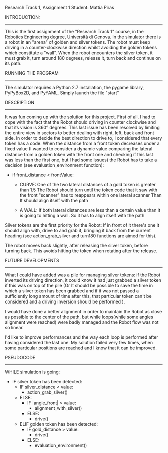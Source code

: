 Research Track 1, Assignment 1
Student: Mattia Piras




INTRODUCTION:
___________________________________________________________________________________________________________________________________________________________
This is the first assignment of the "Research Track 1" course, in the Robotics Engineering degree, Università di Genova. In the simulator there is a robot in an "arena" of golden and silver tokens. The robot must keep driving in a counter-clockwise direction whilst avoiding the golden tokens which constitute a "wall". When the robot encounters the silver token, it must grab it, turn around 180 degrees, release it, turn back and continue on its path.




RUNNING THE PROGRAM
___________________________________________________________________________________________________________________________________________________________
The simulator requires a Python 2.7 installation, the pygame library, PyPyBox2D, and PyYAML.
Simply launch the file "start"




DESCRIPTION
___________________________________________________________________________________________________________________________________________________________
It was fun coming up with the solution for this project.
First of all, I had to cope with the fact that the Robot should driving in counter clockwise and that its vision is 360° degrees. This last issue has been resolved by limiting the entire view in sectors to better dealing with right, left, back and front side. In order to decide the best direction to drive to, I considered that every token has a code.
When the distance from a front token decreases under a fixed value (I wanted to consider a dynamic value comparing the lateral distance from a golden token with the front one and checking if this last was less than the first one, but I had some issues) the Robot has to take a decision (see evaluation_environment function):

- if front_distance < frontValue:
  - CURVE:
      One of the two lateral distances of a gold token is greater than 1.5
      The Robot should turn until the token code that it saw with the front "scanner" has to reappears within one lateral scanner
      Than It should align itself with the path

  - A WALL:
      If both lateral distances are less than a certain value than It is going to hitting a wall.
      So it has to align itself with the path

Silver tokens are the first priority for the Robot: If in front of it there's one it should align with, drive to and grab it, bringing it back from the current heading (see action_grab_silver and turn180 functions are aimed for this).

The robot moves back slightly, after releasing the silver token, before turning back. This avoids hitting the token when rotating after the release.




FUTURE DEVELOPMENTS
___________________________________________________________________________________________________________________________________________________________
What I could have added was a pile for managing silver tokens: if the Robot inverted its driving direction, it could know it had just grabbed a silver token if this was on top of the pile (Or It should be possible to save the time in which a silver token has been grabbed and if it was not passed a sufficiently long amount of time after this, that particular token can't be considered and a driving inversion should be performed ).

I would have done a better alignment in order to maintain the Robot as close as possible to the center of the path, but while loops(while some angles alignment were reached) were badly managed and the Robot flow was not so linear.

I'd like to improve performances and the way each loop is performed after having considered the last one. My solution failed very few times, when some particular positions are reached and I know that it can be improved.




PSEUDOCODE
___________________________________________________________________________________________________________________________________________________________

WHILE simulation is going:
- IF silver token has been detected:
  - IF silver_distance < value:
     - action_grab_silver()
  - ELSE:
     - IF |angle_front| > value:
       - alignment_with_silver()
     - ELSE:
       - drive()
  - ELIF golden token has been detected:
    - IF gold_distance > value:
      - drive()
    - ELSE:
      - evaluation_environment()


